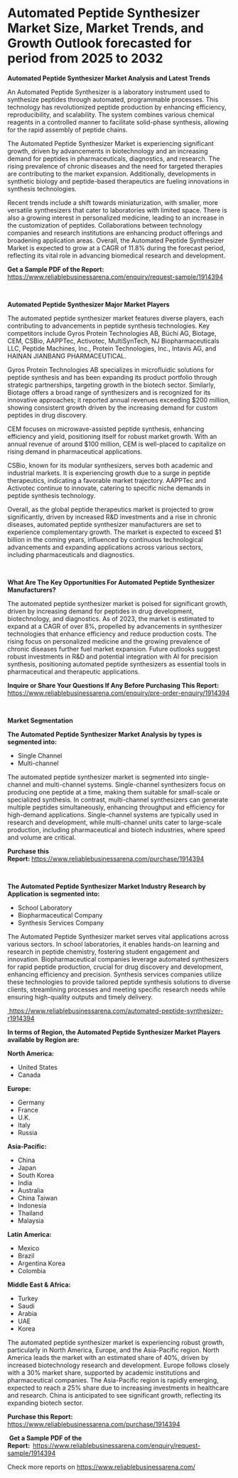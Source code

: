 <p><h1>Automated Peptide Synthesizer Market Size, Market Trends, and Growth Outlook forecasted for period from 2025 to 2032</h1></p><p><strong>Automated Peptide Synthesizer Market Analysis and Latest Trends</strong></p>
<p><p>An Automated Peptide Synthesizer is a laboratory instrument used to synthesize peptides through automated, programmable processes. This technology has revolutionized peptide production by enhancing efficiency, reproducibility, and scalability. The system combines various chemical reagents in a controlled manner to facilitate solid-phase synthesis, allowing for the rapid assembly of peptide chains.</p><p>The Automated Peptide Synthesizer Market is experiencing significant growth, driven by advancements in biotechnology and an increasing demand for peptides in pharmaceuticals, diagnostics, and research. The rising prevalence of chronic diseases and the need for targeted therapies are contributing to the market expansion. Additionally, developments in synthetic biology and peptide-based therapeutics are fueling innovations in synthesis technologies.</p><p>Recent trends include a shift towards miniaturization, with smaller, more versatile synthesizers that cater to laboratories with limited space. There is also a growing interest in personalized medicine, leading to an increase in the customization of peptides. Collaborations between technology companies and research institutions are enhancing product offerings and broadening application areas. Overall, the Automated Peptide Synthesizer Market is expected to grow at a CAGR of 11.8% during the forecast period, reflecting its vital role in advancing biomedical research and development.</p></p>
<p><strong>Get a Sample PDF of the Report:&nbsp;</strong> <a href="https://www.reliablebusinessarena.com/enquiry/request-sample/1914394?utm_campaign=3292&utm_medium=2&utm_source=Github&utm_content=ia&utm_term=10042025&utm_id=automated-peptide-synthesizer">https://www.reliablebusinessarena.com/enquiry/request-sample/1914394</a></p>
<p>&nbsp;</p>
<p><strong>Automated Peptide Synthesizer Major Market Players</strong></p>
<p><p>The automated peptide synthesizer market features diverse players, each contributing to advancements in peptide synthesis technologies. Key competitors include Gyros Protein Technologies AB, Büchi AG, Biotage, CEM, CSBio, AAPPTec, Activotec, MultiSynTech, NJ Biopharmaceuticals LLC, Peptide Machines, Inc., Protein Technologies, Inc., Intavis AG, and HAINAN JIANBANG PHARMACEUTICAL.</p><p>Gyros Protein Technologies AB specializes in microfluidic solutions for peptide synthesis and has been expanding its product portfolio through strategic partnerships, targeting growth in the biotech sector. Similarly, Biotage offers a broad range of synthesizers and is recognized for its innovative approaches; it reported annual revenues exceeding $200 million, showing consistent growth driven by the increasing demand for custom peptides in drug discovery.</p><p>CEM focuses on microwave-assisted peptide synthesis, enhancing efficiency and yield, positioning itself for robust market growth. With an annual revenue of around $100 million, CEM is well-placed to capitalize on rising demand in pharmaceutical applications.</p><p>CSBio, known for its modular synthesizers, serves both academic and industrial markets. It is experiencing growth due to a surge in peptide therapeutics, indicating a favorable market trajectory. AAPPTec and Activotec continue to innovate, catering to specific niche demands in peptide synthesis technology.</p><p>Overall, as the global peptide therapeutics market is projected to grow significantly, driven by increased R&D investments and a rise in chronic diseases, automated peptide synthesizer manufacturers are set to experience complementary growth. The market is expected to exceed $1 billion in the coming years, influenced by continuous technological advancements and expanding applications across various sectors, including pharmaceuticals and diagnostics.</p></p>
<p>&nbsp;</p>
<p><strong>What Are The Key Opportunities For Automated Peptide Synthesizer Manufacturers?</strong></p>
<p><p>The automated peptide synthesizer market is poised for significant growth, driven by increasing demand for peptides in drug development, biotechnology, and diagnostics. As of 2023, the market is estimated to expand at a CAGR of over 8%, propelled by advancements in synthesizer technologies that enhance efficiency and reduce production costs. The rising focus on personalized medicine and the growing prevalence of chronic diseases further fuel market expansion. Future outlooks suggest robust investments in R&D and potential integration with AI for precision synthesis, positioning automated peptide synthesizers as essential tools in pharmaceutical and therapeutic applications.</p></p>
<p><strong>Inquire or Share Your Questions If Any Before Purchasing This Report:</strong> <a href="https://www.reliablebusinessarena.com/enquiry/pre-order-enquiry/1914394?utm_campaign=3292&utm_medium=2&utm_source=Github&utm_content=ia&utm_term=10042025&utm_id=automated-peptide-synthesizer">https://www.reliablebusinessarena.com/enquiry/pre-order-enquiry/1914394</a></p>
<p>&nbsp;</p>
<p><strong>Market Segmentation</strong></p>
<p><strong>The Automated Peptide Synthesizer Market Analysis by types is segmented into:</strong></p>
<p><ul><li>Single Channel</li><li>Multi-channel</li></ul></p>
<p><p>The automated peptide synthesizer market is segmented into single-channel and multi-channel systems. Single-channel synthesizers focus on producing one peptide at a time, making them suitable for small-scale or specialized synthesis. In contrast, multi-channel synthesizers can generate multiple peptides simultaneously, enhancing throughput and efficiency for high-demand applications. Single-channel systems are typically used in research and development, while multi-channel units cater to large-scale production, including pharmaceutical and biotech industries, where speed and volume are critical.</p></p>
<p><strong>Purchase this Report:&nbsp;</strong><a href="https://www.reliablebusinessarena.com/purchase/1914394?utm_campaign=3292&utm_medium=2&utm_source=Github&utm_content=ia&utm_term=10042025&utm_id=automated-peptide-synthesizer">https://www.reliablebusinessarena.com/purchase/1914394</a></p>
<p>&nbsp;</p>
<p><strong>The Automated Peptide Synthesizer Market Industry Research by Application is segmented into:</strong></p>
<p><ul><li>School Laboratory</li><li>Biopharmaceutical Company</li><li>Synthesis Services Company</li></ul></p>
<p><p>The Automated Peptide Synthesizer market serves vital applications across various sectors. In school laboratories, it enables hands-on learning and research in peptide chemistry, fostering student engagement and innovation. Biopharmaceutical companies leverage automated synthesizers for rapid peptide production, crucial for drug discovery and development, enhancing efficiency and precision. Synthesis services companies utilize these technologies to provide tailored peptide synthesis solutions to diverse clients, streamlining processes and meeting specific research needs while ensuring high-quality outputs and timely delivery.</p></p>
<p><a href="https://www.reliablebusinessarena.com/automated-peptide-synthesizer-r1914394?utm_campaign=3292&utm_medium=2&utm_source=Github&utm_content=ia&utm_term=10042025&utm_id=automated-peptide-synthesizer">&nbsp;https://www.reliablebusinessarena.com/automated-peptide-synthesizer-r1914394</a></p>
<p><strong>In terms of Region, the Automated Peptide Synthesizer Market Players available by Region are:</strong></p>
<p>
    <p> <strong> North America: </strong>
        <ul>
            <li>United States</li>
            <li>Canada</li>
        </ul>
        </p> 
    <p> <strong> Europe: </strong>
        <ul>
            <li>Germany</li>
            <li>France</li>
            <li>U.K.</li>
            <li>Italy</li>
            <li>Russia</li>
        </ul>
        </p> 
    <p> <strong> Asia-Pacific: </strong>
        <ul>
            <li>China</li>
            <li>Japan</li>
            <li>South Korea</li>
            <li>India</li>
            <li>Australia</li>
            <li>China Taiwan</li>
            <li>Indonesia</li>
            <li>Thailand</li>
            <li>Malaysia</li>
        </ul>
        </p> 
    <p> <strong> Latin America: </strong>
        <ul>
            <li>Mexico</li>
            <li>Brazil</li>
            <li>Argentina Korea</li>
            <li>Colombia</li>
        </ul>
        </p> 
    <p> <strong> Middle East & Africa: </strong>
        <ul>
            <li>Turkey</li>
            <li>Saudi</li>
            <li>Arabia</li>
            <li>UAE</li>
            <li>Korea</li>
        </ul>
    </p>
    </p>
<p><p>The automated peptide synthesizer market is experiencing robust growth, particularly in North America, Europe, and the Asia-Pacific region. North America leads the market with an estimated share of 40%, driven by increased biotechnology research and development. Europe follows closely with a 30% market share, supported by academic institutions and pharmaceutical companies. The Asia-Pacific region is rapidly emerging, expected to reach a 25% share due to increasing investments in healthcare and research. China is anticipated to see significant growth, reflecting its expanding biotech sector.</p></p>
<p><strong>Purchase this Report: </strong><a href="https://www.reliablebusinessarena.com/purchase/1914394?utm_campaign=3292&utm_medium=2&utm_source=Github&utm_content=ia&utm_term=10042025&utm_id=automated-peptide-synthesizer">https://www.reliablebusinessarena.com/purchase/1914394</a></p>
<p>&nbsp;<strong>Get a Sample PDF of the Report:&nbsp;&nbsp;</strong><a href="https://www.reliablebusinessarena.com/enquiry/request-sample/1914394?utm_campaign=3292&utm_medium=2&utm_source=Github&utm_content=ia&utm_term=10042025&utm_id=automated-peptide-synthesizer">https://www.reliablebusinessarena.com/enquiry/request-sample/1914394</a></p>
<p><strong></strong></p>
<p>Check more reports on <a href="https://www.reliablebusinessarena.com/?utm_campaign=3292&utm_medium=2&utm_source=Github&utm_content=ia&utm_term=10042025&utm_id=automated-peptide-synthesizer">https://www.reliablebusinessarena.com/</a></p>